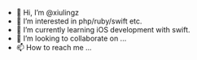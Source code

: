 - 👋 Hi, I’m @xiulingz
- 👀 I’m interested in php/ruby/swift etc.
- 🌱 I’m currently learning iOS development with swift.
- 💞️ I’m looking to collaborate on ...
- 📫 How to reach me ...

<!---
xiulingz/xiulingz is a ✨ special ✨ repository because its `README.md` (this file) appears on your GitHub profile.
You can click the Preview link to take a look at your changes.
--->
